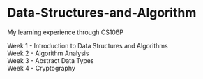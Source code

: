 # Data-Structures-and-Algorithm
My learning experience through CS106P

Week 1 - Introduction	to	Data	Structures	and	Algorithms<br />
Week 2 - Algorithm Analysis<br />
Week 3 - Abstract Data Types<br />
Week 4 - Cryptography
